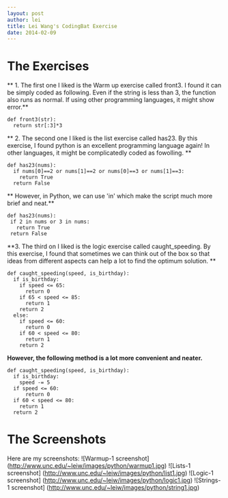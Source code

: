```yaml
---
layout: post
author: lei
title: Lei Wang's CodingBat Exercise
date: 2014-02-09
---
```


# The Exercises

** 1. The first one I liked is the Warm up exercise called front3. I found it can be simply coded as following. Even if the string is less than 3, the function also runs as normal. If using other programming languages, it might show error.**

```
def front3(str):
  return str[:3]*3
```

** 2. The second one I liked is the list exercise called has23. By this exercise, I found python is an excellent programming language again! In other languages, it might be complicatedly coded as fowolling. **

```
def has23(nums):
  if nums[0]==2 or nums[1]==2 or nums[0]==3 or nums[1]==3:
    return True
  return False
```


** However, in Python, we can use 'in' which make the script much more brief and neat.** 


```
def has23(nums):
 if 2 in nums or 3 in nums:
   return True
 return False

```

**3. The third on I liked is the logic exercise called caught_speeding. By this exercise, I found that sometimes we can think out of the box so that ideas from different aspects can help a lot to find the optimum solution. **

```
def caught_speeding(speed, is_birthday):
  if is_birthday:
    if speed <= 65:
      return 0
    if 65 < speed <= 85:
      return 1
    return 2 
  else:
    if speed <= 60:
      return 0
    if 60 < speed <= 80:
      return 1
    return 2
```

**However, the following method is a lot more convenient and neater.**


```
def caught_speeding(speed, is_birthday):
  if is_birthday:
    speed -= 5   
  if speed <= 60:
      return 0
  if 60 < speed <= 80:
    return 1
  return 2
```

# The Screenshots
Here are my screenshots:
![Warmup-1 screenshot] (http://www.unc.edu/~leiw/images/python/warmup1.jpg)
![Lists-1 screenshot] (http://www.unc.edu/~leiw/images/python/list1.jpg)
![Logic-1 screenshot] (http://www.unc.edu/~leiw/images/python/logic1.jpg)
![Strings-1 screenshot] (http://www.unc.edu/~leiw/images/python/string1.jpg)
